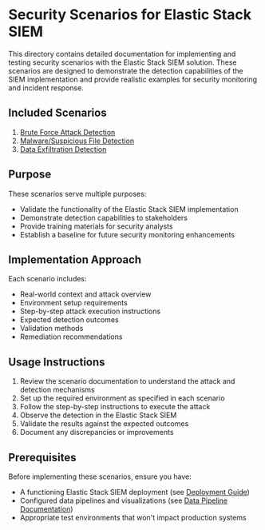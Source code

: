 # Security Scenarios for Elastic Stack SIEM

This directory contains detailed documentation for implementing and testing security scenarios with the Elastic Stack SIEM solution. These scenarios are designed to demonstrate the detection capabilities of the SIEM implementation and provide realistic examples for security monitoring and incident response.

## Included Scenarios

1. [Brute Force Attack Detection](./brute_force_attack.md)
2. [Malware/Suspicious File Detection](./malware_detection.md)
3. [Data Exfiltration Detection](./data_exfiltration.md)

## Purpose

These scenarios serve multiple purposes:
- Validate the functionality of the Elastic Stack SIEM implementation
- Demonstrate detection capabilities to stakeholders
- Provide training materials for security analysts
- Establish a baseline for future security monitoring enhancements

## Implementation Approach

Each scenario includes:
- Real-world context and attack overview
- Environment setup requirements
- Step-by-step attack execution instructions
- Expected detection outcomes
- Validation methods
- Remediation recommendations

## Usage Instructions

1. Review the scenario documentation to understand the attack and detection mechanisms
2. Set up the required environment as specified in each scenario
3. Follow the step-by-step instructions to execute the attack
4. Observe the detection in the Elastic Stack SIEM
5. Validate the results against the expected outcomes
6. Document any discrepancies or improvements

## Prerequisites

Before implementing these scenarios, ensure you have:
- A functioning Elastic Stack SIEM deployment (see [Deployment Guide](../docker/DEPLOYMENT.md))
- Configured data pipelines and visualizations (see [Data Pipeline Documentation](../data-pipeline/data_pipeline_and_visualization.md))
- Appropriate test environments that won't impact production systems

